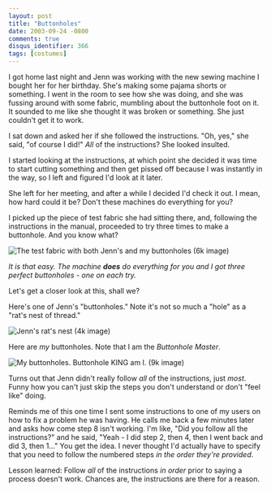 ```yaml
---
layout: post
title: "Buttonholes"
date: 2003-09-24 -0800
comments: true
disqus_identifier: 366
tags: [costumes]
---
```

I got home last night and Jenn was working with the new sewing machine I
bought her for her birthday. She's making some pajama shorts or
something. I went in the room to see how she was doing, and she was
fussing around with some fabric, mumbling about the buttonhole foot on
it. It sounded to me like she thought it was broken or something. She
just couldn't get it to work.

 I sat down and asked her if she followed the instructions. "Oh, yes,"
she said, "of course I did!" *All* of the instructions? She looked
insulted.

 I started looking at the instructions, at which point she decided it
was time to start cutting something and then get pissed off because I
was instantly in the way, so I left and figured I'd look at it later.

 She left for her meeting, and after a while I decided I'd check it out.
I mean, how hard could it be? Don't these machines do everything for
you?

 I picked up the piece of test fabric she had sitting there, and,
following the instructions in the manual, proceeded to try three times
to make a buttonhole. And you know what?

 ![The test fabric with both Jenn's and my buttonholes (6k
image)](https://hyqi8g.blu.livefilestore.com/y2pyyvnbTbGR6F8QHXDpcL91_UjfhImY1pE53Mt9It32f8rNJjGpbTUJWg5u6XuFvmXLUehk1AYnCFUpwm6K5A-mVmsc2Q8ULH5NKvto7gZplM/20030924buttonholes.jpg?psid=1)

 *It is that easy. The machine **does** do everything for you and I got
three perfect buttonholes - one on each try.*

 Let's get a closer look at this, shall we?

 Here's one of Jenn's "buttonholes." Note it's not so much a "hole" as a
"rat's nest of thread."

 ![Jenn's rat's nest (4k
image)](https://hyqi8g.blu.livefilestore.com/y2pnifeR6Mdf3DMvZoYomAphBvrAeJyy8Wy1sPag_HJwmjsLJFcPdwQXAen2a_pMVBNOfSupyF4oXdeNOfxD1usdcc59C1ohAWeV0pxGq9o-Ac/20030924jennbuttonholes.jpg?psid=1)

 Here are *my* buttonholes. Note that I am the *Buttonhole Master*.

 ![My buttonholes. Buttonhole KING am I. (9k
image)](https://hyqi8g.blu.livefilestore.com/y2pxLCQfAbb695CZnZF7AHvXjVQBXduT2CBBAcWU6mvSzDKeYYY89a56fMvJNA26EKZvhVXByeIV2sUwYhF-rfGDgndwmelPj4HmH1bPA5lnQk/20030924mybuttonholes.jpg?psid=1)

 Turns out that Jenn didn't really follow *all* of the instructions,
just *most*. Funny how you can't just skip the steps you don't
understand or don't "feel like" doing.

 Reminds me of this one time I sent some instructions to one of my users
on how to fix a problem he was having. He calls me back a few minutes
later and asks how come step 8 isn't working. I'm like, "Did you follow
all the instructions?" and he said, "Yeah - I did step 2, then 4, then I
went back and did 3, then 1..." You get the idea. I never thought I'd
actually have to specify that you need to follow the numbered steps *in
the order they're provided*.

 Lesson learned: Follow *all* of the instructions *in order* prior to
saying a process doesn't work. Chances are, the instructions are there
for a reason.
